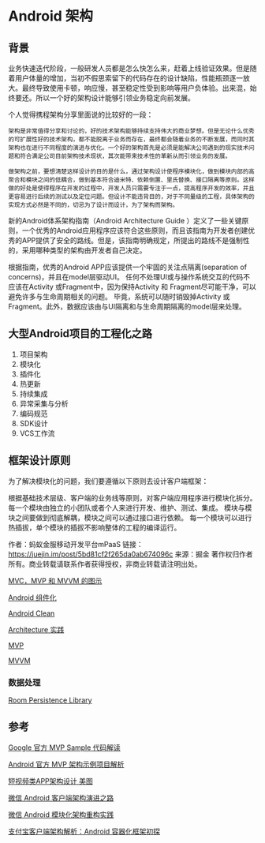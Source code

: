 # Android 架构

## 背景
业务快速迭代阶段，一般研发人员都是怎么快怎么来，赶着上线验证效果。但是随着用户体量的增加，当初不假思索留下的代码存在的设计缺陷，性能瓶颈逐一放大。最终导致使用卡顿，响应慢，甚至稳定性受到影响等用户负体验。出来混，始终要还。所以一个好的架构设计能够引领业务稳定向前发展。

个人觉得携程架构分享里面说的比较好的一段：

    架构是非常值得分享和讨论的，好的技术架构能够持续支持伟大的商业梦想。但是无论什么优秀的可扩展性好的技术架构，都不能脱离于业务而存在，最终都会随着业务的不断发展，而同时其架构也在进行不同程度的演进与优化。一个好的架构首先是必须是能解决公司遇到的现实技术问题和符合满足公司目前架构技术现状，其次能带来技术性的革新从而引领业务的发展。

    做架构之前，要想清楚这样设计的目的是什么，通过架构设计使程序模块化，做到模块内部的高聚合和模块之间的低耦合，做到基本符合迪米特、依赖倒置、里氏替换、接口隔离等原则。这样做的好处是使得程序在开发的过程中，开发人员只需要专注于一点，提高程序开发的效率，并且更容易进行后续的测试以及定位问题。但设计不能违背目的，对于不同量级的工程，具体架构的实现方式必然是不同的，切忌为了设计而设计，为了架构而架构。

新的Android体系架构指南（Android Architecture Guide ）定义了一些关键原则，一个优秀的Android应用程序应该符合这些原则，而且该指南为开发者创建优秀的APP提供了安全的路线。但是，该指南明确规定，所提出的路线不是强制性的，采用哪种类型的架构由开发者自己决定。

根据指南，优秀的Android APP应该提供一个牢固的关注点隔离(separation of concerns)，并且在model层驱动UI。 任何不处理UI或与操作系统交互的代码不应该在Activity 或Fragment中，因为保持Activity 和 Fragment尽可能干净，可以避免许多与生命周期相关的问题。 毕竟，系统可以随时销毁掉Activity 或 Fragment。此外，数据应该由与UI隔离和与生命周期隔离的model层来处理。

## 大型Android项目的工程化之路 
1. 项目架构
2. 模块化
3. 插件化
4. 热更新
5. 持续集成
6. 异常采集与分析
7. 编码规范
8. SDK设计
9. VCS工作流

## 框架设计原则

为了解决模块化的问题，我们要遵循以下原则去设计客户端框架：

根据基础技术层级、客户端的业务线等原则，对客户端应用程序进行模块化拆分。
每一个模块由独立的小团队或者个人来进行开发、维护、测试、集成。
模块与模块之间要做到彻底解耦，模块之间可以通过接口进行依赖。
每一个模块可以进行热插拔，单个模块的插拔不影响整体的工程的编译运行。

作者：蚂蚁金服移动开发平台mPaaS
链接：https://juejin.im/post/5bd81cf2f265da0ab674096c
来源：掘金
著作权归作者所有。商业转载请联系作者获得授权，非商业转载请注明出处。

[MVC，MVP 和 MVVM 的图示](http://www.ruanyifeng.com/blog/2015/02/mvcmvp_mvvm.html)

[Android 组件化](./android_component.md)

[Android Clean](./android_clean.md)

[Architecture 实践](https://github.com/googlesamples/android-architecture)

[MVP](http://www.jianshu.com/p/7567ed0d1853)

[MVVM](./MVVM.md)

### 数据处理

[Room Persistence Library](https://developer.android.com/reference/android/arch/persistence/room/package-summary)

## 参考

[Google 官方 MVP Sample 代码解读](https://juejin.im/entry/581067dcc4c9710058a86df5)

[Android 官方 MVP 架构示例项目解析](https://www.infoq.cn/article/android-official-mvp-architecture-sample-project-analysis)

[短视频类APP架构设计 美图](https://blog.csdn.net/dongtinghong/article/details/50766094)

[微信 Android 客户端架构演进之路](https://www.infoq.cn/article/wechat-android-app-architecture)

[微信 Android 模块化架构重构实践](https://juejin.im/entry/5955fb465188250d800799d0)

[支付宝客户端架构解析：Android 容器化框架初探](https://juejin.im/post/5bd81cf2f265da0ab674096c)

